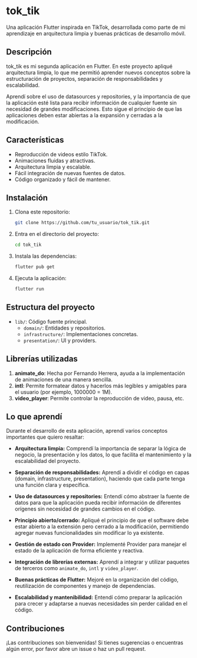 # tok_tik

Una aplicación Flutter inspirada en TikTok, desarrollada como parte de mi aprendizaje en arquitectura limpia y buenas prácticas de desarrollo móvil.

## Descripción

tok_tik es mi segunda aplicación en Flutter. En este proyecto apliqué arquitectura limpia, lo que me permitió aprender nuevos conceptos sobre la estructuración de proyectos, separación de responsabilidades y escalabilidad.

Aprendí sobre el uso de datasources y repositories, y la importancia de que la aplicación esté lista para recibir información de cualquier fuente sin necesidad de grandes modificaciones. Esto sigue el principio de que las aplicaciones deben estar abiertas a la expansión y cerradas a la modificación.

## Características

- Reproducción de videos estilo TikTok.
- Animaciones fluidas y atractivas.
- Arquitectura limpia y escalable.
- Fácil integración de nuevas fuentes de datos.
- Código organizado y fácil de mantener.

## Instalación

1. Clona este repositorio:
   ```sh
   git clone https://github.com/tu_usuario/tok_tik.git
   ```
2. Entra en el directorio del proyecto:
   ```sh
   cd tok_tik
   ```
3. Instala las dependencias:
   ```sh
   flutter pub get
   ```
4. Ejecuta la aplicación:
   ```sh
   flutter run
   ```

## Estructura del proyecto

- `lib/`: Código fuente principal.
  - `domain/`: Entidades y repositorios.
  - `infrastructure/`: Implementaciones concretas.
  - `presentation/`: UI y providers.


## Librerías utilizadas

1. **animate_do**: Hecha por Fernando Herrera, ayuda a la implementación de animaciones de una manera sencilla.
2. **intl**: Permite formatear datos y hacerlos más legibles y amigables para el usuario (por ejemplo, 1000000 = 1M).
3. **video_player**: Permite controlar la reproducción de video, pausa, etc.

## Lo que aprendí

Durante el desarrollo de esta aplicación, aprendí varios conceptos importantes que quiero resaltar:

- **Arquitectura limpia:** Comprendí la importancia de separar la lógica de negocio, la presentación y los datos, lo que facilita el mantenimiento y la escalabilidad del proyecto.

- **Separación de responsabilidades:** Aprendí a dividir el código en capas (domain, infrastructure, presentation), haciendo que cada parte tenga una función clara y específica.

- **Uso de datasources y repositories:** Entendí cómo abstraer la fuente de datos para que la aplicación pueda recibir información de diferentes orígenes sin necesidad de grandes cambios en el código.

- **Principio abierto/cerrado:** Apliqué el principio de que el software debe estar abierto a la extensión pero cerrado a la modificación, permitiendo agregar nuevas funcionalidades sin modificar lo ya existente.

- **Gestión de estado con Provider:** Implementé Provider para manejar el estado de la aplicación de forma eficiente y reactiva.

- **Integración de librerías externas:** Aprendí a integrar y utilizar paquetes de terceros como `animate_do`, `intl` y `video_player`.

- **Buenas prácticas de Flutter:** Mejoré en la organización del código, reutilización de componentes y manejo de dependencias.

- **Escalabilidad y mantenibilidad:** Entendí cómo preparar la aplicación para crecer y adaptarse a nuevas necesidades sin perder calidad en el código.

## Contribuciones

¡Las contribuciones son bienvenidas! Si tienes sugerencias o encuentras algún error, por favor abre un issue o haz un pull request.






